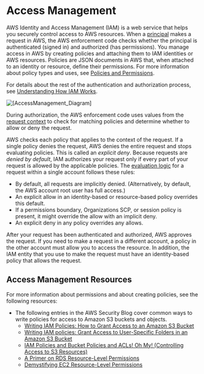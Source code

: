 # Access Management<a name="access"></a>

AWS Identity and Access Management \(IAM\) is a web service that helps you securely control access to AWS resources\. When a [principal](intro-structure.md#intro-structure-principal) makes a request in AWS, the AWS enforcement code checks whether the principal is authenticated \(signed in\) and authorized \(has permissions\)\. You manage access in AWS by creating policies and attaching them to IAM identities or AWS resources\. Policies are JSON documents in AWS that, when attached to an identity or resource, define their permissions\. For more information about policy types and uses, see [Policies and Permissions](access_policies.md)\.

For details about the rest of the authentication and authorization process, see [Understanding How IAM Works](intro-structure.md)\.

![\[AccessManagement_Diagram\]](http://docs.aws.amazon.com/IAM/latest/UserGuide/images/access-diagram_800.png)

During authorization, the AWS enforcement code uses values from the [request context](intro-structure.md#intro-structure-request) to check for matching policies and determine whether to allow or deny the request\. 

AWS checks each policy that applies to the context of the request\. If a single policy denies the request, AWS denies the entire request and stops evaluating policies\. This is called an *explicit deny*\. Because requests are *denied by default*, IAM authorizes your request only if every part of your request is allowed by the applicable policies\. The [evaluation logic](reference_policies_evaluation-logic.md) for a request within a single account follows these rules:
+ By default, all requests are implicitly denied\. \(Alternatively, by default, the AWS account root user has full access\.\) 
+ An explicit allow in an identity\-based or resource\-based policy overrides this default\.
+ If a permissions boundary, Organizations SCP, or session policy is present, it might override the allow with an implicit deny\.
+ An explicit deny in any policy overrides any allows\.

After your request has been authenticated and authorized, AWS approves the request\. If you need to make a request in a different account, a policy in the other account must allow you to access the resource\. In addition, the IAM entity that you use to make the request must have an identity\-based policy that allows the request\.

## Access Management Resources<a name="access_resources"></a>

For more information about permissions and about creating policies, see the following resources:
+ The following entries in the AWS Security Blog cover common ways to write policies for access to Amazon S3 buckets and objects\.
  + [Writing IAM Policies: How to Grant Access to an Amazon S3 Bucket](http://aws.amazon.com/blogs/security/writing-iam-policies-how-to-grant-access-to-an-amazon-s3-bucket/)
  + [Writing IAM policies: Grant Access to User\-Specific Folders in an Amazon S3 Bucket](http://aws.amazon.com/blogs/security/writing-iam-policies-grant-access-to-user-specific-folders-in-an-amazon-s3-bucket/)
  + [IAM Policies and Bucket Policies and ACLs\! Oh My\! \(Controlling Access to S3 Resources\)](http://aws.amazon.com/blogs/security/iam-policies-and-bucket-policies-and-acls-oh-my-controlling-access-to-s3-resources/)
  + [A Primer on RDS Resource\-Level Permissions](http://aws.amazon.com/blogs/security/a-primer-on-rds-resource-level-permissions)
  + [Demystifying EC2 Resource\-Level Permissions](http://aws.amazon.com/blogs/security/demystifying-ec2-resource-level-permissions/)